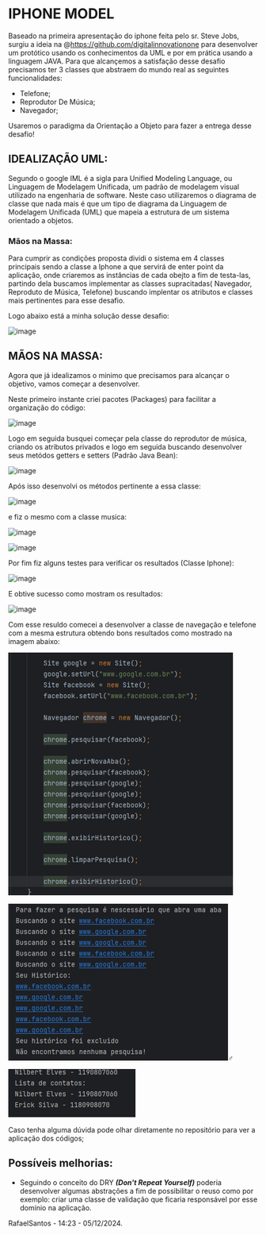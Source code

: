 # IPHONE MODEL
Baseado na primeira apresentação do iphone feita pelo sr. Steve Jobs, surgiu a ideia na @https://github.com/digitalinnovationone para desenvolver um protótico
usando os conhecimentos da UML e por em prática usando a linguagem JAVA.
Para que alcançemos a satisfação desse desafio precisamos ter 3 classes que abstraem do mundo real as seguintes funcionalidades:

 * Telefone;
 * Reprodutor De Música;
 * Navegador;

Usaremos o paradigma da Orientação a Objeto para fazer a entrega desse desafio!


## IDEALIZAÇÃO UML:
Segundo o google IML é a sigla para Unified Modeling Language, ou Linguagem de Modelagem Unificada, um padrão de modelagem visual utilizado na engenharia de software.
Neste caso utilizaremos o diagrama de classe que nada mais é que um tipo de diagrama da Linguagem de Modelagem Unificada (UML) que mapeia a estrutura de um sistema orientado a objetos.

### Mãos na Massa:
Para cumprir as condições proposta dividi o sistema em 4 classes principais sendo a  classe a Iphone a que servirá de enter point da aplicação, onde criaremos as instâncias de cada obejto 
a fim de testa-las, partindo dela buscamos implementar as classes supracitadas( Navegador, Reproduto de Música, Telefone) buscando implentar os atributos e classes mais pertinentes para 
esse desafio.

Logo abaixo está a minha solução desse desafio:

![image](https://github.com/user-attachments/assets/cac479f1-d3f4-41ed-b24d-37ba749aa94f)

## MÃOS NA MASSA:
Agora que já idealizamos o minimo que precisamos para alcançar o objetivo, vamos começar a desenvolver.

Neste primeiro instante criei pacotes (Packages) para facilitar a organização do código:

![image](https://github.com/user-attachments/assets/94751485-3b8a-49f5-902b-3422f82b2a1f)

Logo em seguida busquei começar pela classe do reprodutor de música, criando os atributos privados e logo em seguida buscando desenvolver seus metódos getters e setters (Padrão Java Bean):

![image](https://github.com/user-attachments/assets/4b1b96c0-e23b-430c-bf51-92e83859168f)

Após isso desenvolvi os métodos pertinente a essa classe:

![image](https://github.com/user-attachments/assets/aef780ba-18c0-4cb3-bc7f-bf6018b26a1e)

e fiz o mesmo com a classe musica:

![image](https://github.com/user-attachments/assets/c7c52c3a-fb7d-4354-a4c0-82312a1251ae)

![image](https://github.com/user-attachments/assets/a76745b4-a6cf-487d-a787-653c732417af)


Por fim fiz alguns testes para verificar os resultados (Classe Iphone):

![image](https://github.com/user-attachments/assets/ec888aa2-1c9b-4448-ab10-5136803d2473)


E obtive sucesso como mostram os resultados:

![image](https://github.com/user-attachments/assets/e76a99a8-03e9-492e-915e-2e454dbdd059)

Com esse resuldo comecei a desenvolver a classe de navegação e telefone com a mesma estrutura obtendo bons resultados como mostrado na imagem abaixo:

![img.png](src/img/img.png)


![img_2.png](src/img/img_2.png)♂

![img.png](img.png)

Caso tenha alguma dúvida pode olhar diretamente no repositório para ver a aplicação dos códigos;


## Possíveis melhorias:
 * Seguindo o conceito do DRY <b>*(Don't Repeat Yourself)*</b> poderia desenvolver algumas abstrações a fim de possibilitar o reuso como por exemplo: criar uma classe de validação que ficaria responsável por esse domínio na aplicação.

RafaelSantos - 14:23 - 05/12/2024.